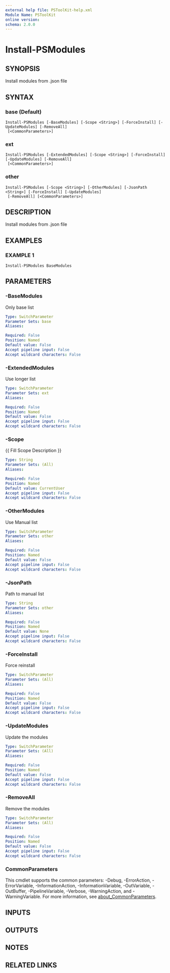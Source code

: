 ```yaml
---
external help file: PSToolKit-help.xml
Module Name: PSToolKit
online version:
schema: 2.0.0
---
```


# Install-PSModules

## SYNOPSIS
Install modules from .json file

## SYNTAX

### base (Default)
```
Install-PSModules [-BaseModules] [-Scope <String>] [-ForceInstall] [-UpdateModules] [-RemoveAll]
 [<CommonParameters>]
```

### ext
```
Install-PSModules [-ExtendedModules] [-Scope <String>] [-ForceInstall] [-UpdateModules] [-RemoveAll]
 [<CommonParameters>]
```

### other
```
Install-PSModules [-Scope <String>] [-OtherModules] [-JsonPath <String>] [-ForceInstall] [-UpdateModules]
 [-RemoveAll] [<CommonParameters>]
```

## DESCRIPTION
Install modules from .json file

## EXAMPLES

### EXAMPLE 1
```
Install-PSModules BaseModules
```

## PARAMETERS

### -BaseModules
Only base list

```yaml
Type: SwitchParameter
Parameter Sets: base
Aliases:

Required: False
Position: Named
Default value: False
Accept pipeline input: False
Accept wildcard characters: False
```

### -ExtendedModules
Use longer list

```yaml
Type: SwitchParameter
Parameter Sets: ext
Aliases:

Required: False
Position: Named
Default value: False
Accept pipeline input: False
Accept wildcard characters: False
```

### -Scope
{{ Fill Scope Description }}

```yaml
Type: String
Parameter Sets: (All)
Aliases:

Required: False
Position: Named
Default value: CurrentUser
Accept pipeline input: False
Accept wildcard characters: False
```

### -OtherModules
Use Manual list

```yaml
Type: SwitchParameter
Parameter Sets: other
Aliases:

Required: False
Position: Named
Default value: False
Accept pipeline input: False
Accept wildcard characters: False
```

### -JsonPath
Path to manual list

```yaml
Type: String
Parameter Sets: other
Aliases:

Required: False
Position: Named
Default value: None
Accept pipeline input: False
Accept wildcard characters: False
```

### -ForceInstall
Force reinstall

```yaml
Type: SwitchParameter
Parameter Sets: (All)
Aliases:

Required: False
Position: Named
Default value: False
Accept pipeline input: False
Accept wildcard characters: False
```

### -UpdateModules
Update the modules

```yaml
Type: SwitchParameter
Parameter Sets: (All)
Aliases:

Required: False
Position: Named
Default value: False
Accept pipeline input: False
Accept wildcard characters: False
```

### -RemoveAll
Remove the modules

```yaml
Type: SwitchParameter
Parameter Sets: (All)
Aliases:

Required: False
Position: Named
Default value: False
Accept pipeline input: False
Accept wildcard characters: False
```

### CommonParameters
This cmdlet supports the common parameters: -Debug, -ErrorAction, -ErrorVariable, -InformationAction, -InformationVariable, -OutVariable, -OutBuffer, -PipelineVariable, -Verbose, -WarningAction, and -WarningVariable. For more information, see [about_CommonParameters](http://go.microsoft.com/fwlink/?LinkID=113216).

## INPUTS

## OUTPUTS

## NOTES

## RELATED LINKS
